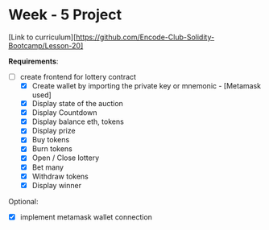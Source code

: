 # Week - 5 Project

[Link to curriculum][https://github.com/Encode-Club-Solidity-Bootcamp/Lesson-20]

**Requirements**:

- [ ] create frontend for lottery contract
  - [x] Create wallet by importing the private key or mnemonic - [Metamask used]
  - [x] Display state of the auction
  - [x] Display Countdown
  - [x] Display balance eth, tokens
  - [x] Display prize
  - [x] Buy tokens
  - [x] Burn tokens
  - [x] Open / Close lottery
  - [x] Bet many
  - [x] Withdraw tokens
  - [x] Display winner

Optional:

- [x] implement metamask wallet connection
